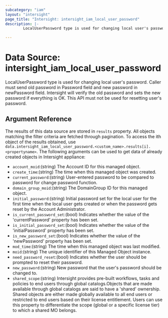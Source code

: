 ```yaml
---
subcategory: "iam"
layout: "intersight"
page_title: "Intersight: intersight_iam_local_user_password"
description: |-
        LocalUserPassword type is used for changing local user's password. Caller must send old password in Password field and new password in newPassword field. Intersight will verify the old password and sets the new password if everything is OK. This API must not be used for resetting user's password.

---
```


# Data Source: intersight_iam_local_user_password
LocalUserPassword type is used for changing local user's password. Caller must send old password in Password field and new password in newPassword field. Intersight will verify the old password and sets the new password if everything is OK. This API must not be used for resetting user's password.
## Argument Reference
The results of this data source are stored in `results` property.
All objects matching the filter criteria are fetched through pagination.
To access the ith object of the results obtained, use `data.intersight_iam_local_user_password.<custom_name>.results[i].<propertyname>`.
The following arguments can be used to get data of already created objects in Intersight appliance:
* `account_moid`:(string) The Account ID for this managed object. 
* `create_time`:(string) The time when this managed object was created. 
* `current_password`:(string) User-entered password to be compared to password for change password function. 
* `domain_group_moid`:(string) The DomainGroup ID for this managed object. 
* `initial_password`:(string) Initial password set for the local user for the first time when the local user gets created or when the password gets reset by the Account Administrator. 
* `is_current_password_set`:(bool) Indicates whether the value of the 'currentPassword' property has been set. 
* `is_initial_password_set`:(bool) Indicates whether the value of the 'initialPassword' property has been set. 
* `is_new_password_set`:(bool) Indicates whether the value of the 'newPassword' property has been set. 
* `mod_time`:(string) The time when this managed object was last modified. 
* `moid`:(string) The unique identifier of this Managed Object instance. 
* `need_password_reset`:(bool) Indicates whether the user should be prompted to reset their password. 
* `new_password`:(string) New password that the user's password should be changed to. 
* `shared_scope`:(string) Intersight provides pre-built workflows, tasks and policies to end users through global catalogs.Objects that are made available through global catalogs are said to have a 'shared' ownership. Shared objects are either made globally available to all end users or restricted to end users based on their license entitlement. Users can use this property to differentiate the scope (global or a specific license tier) to which a shared MO belongs. 
 
